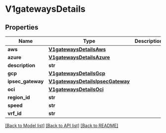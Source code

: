 # V1gatewaysDetails

## Properties
Name | Type | Description | Notes
------------ | ------------- | ------------- | -------------
**aws** | [**V1gatewaysDetailsAws**](V1gatewaysDetailsAws.md) |  | [optional] 
**azure** | [**V1gatewaysDetailsAzure**](V1gatewaysDetailsAzure.md) |  | [optional] 
**description** | **str** |  | [optional] 
**gcp** | [**V1gatewaysDetailsGcp**](V1gatewaysDetailsGcp.md) |  | [optional] 
**ipsec_gateway** | [**V1gatewaysDetailsIpsecGateway**](V1gatewaysDetailsIpsecGateway.md) |  | [optional] 
**oci** | [**V1gatewaysDetailsOci**](V1gatewaysDetailsOci.md) |  | [optional] 
**region_id** | **str** |  | [optional] 
**speed** | **str** |  | [optional] 
**vrf_id** | **str** |  | [optional] 

[[Back to Model list]](../README.md#documentation-for-models) [[Back to API list]](../README.md#documentation-for-api-endpoints) [[Back to README]](../README.md)

